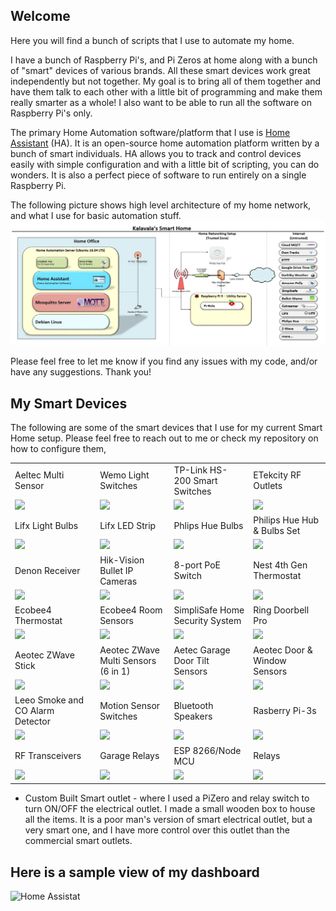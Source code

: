 ## Welcome

Here you will find a bunch of scripts that I use to automate my home.

I have a bunch of Raspberry Pi's, and Pi Zeros at home along with a bunch of "smart" devices of various brands. All these smart devices work great independently but not together. My goal is to bring all of them together and have them talk to each other with a little bit of programming and make them really smarter as a whole! I also want to be able to run all the software on Raspberry Pi's only.

The primary Home Automation software/platform that I use is [Home Assistant](https://home-assistant.io/) (HA). It is an open-source home automation platform written by a bunch of smart individuals. HA allows you to track and control devices easily with simple configuration and with a little bit of scripting, you can do wonders. It is also a perfect piece of software to run entirely on a single Raspberry Pi.

The following picture shows high level architecture of my home network, and what I use for basic automation stuff.
![My Home Automation Setup](https://raw.githubusercontent.com/skalavala/skalavala.github.io/master/images/smart-home.jpg)

Please feel free to let me know if you find any issues with my code, and/or have any suggestions. Thank you!

## My Smart Devices

<p>
The following are some of the smart devices that I use for my current Smart Home setup. Please feel free to reach out to me or check my repository on how to configure them,
</p>

<table>
  <tr>
    <td>Aeltec Multi Sensor</td>
    <td>Wemo Light Switches</td>
    <td>TP-Link HS-200 Smart Switches</td>
    <td>ETekcity RF Outlets</td>
  </tr>
  <tr>
    <td><a href="https://www.amazon.com/gp/product/B00S68NUSW/ref=as_li_ss_il?ie=UTF8&psc=1&linkCode=li2&tag=skalavala-20&linkId=704831c7baba3b21178df5de167c6126" target="_blank"><img border="0" src="//ws-na.amazon-adsystem.com/widgets/q?_encoding=UTF8&ASIN=B00S68NUSW&Format=_SL160_&ID=AsinImage&MarketPlace=US&ServiceVersion=20070822&WS=1&tag=skalavala-20" ></a><img src="https://ir-na.amazon-adsystem.com/e/ir?t=skalavala-20&l=li2&o=1&a=B00S68NUSW" width="1" height="1" border="0" alt="" style="border:none !important; margin:0px !important;" /></td>
    <td><a href="https://www.amazon.com/gp/product/B00DGEGJ02/ref=as_li_ss_il?ie=UTF8&linkCode=li2&tag=skalavala-20&linkId=c0bcc93aef46d79faf589f9cec082e3a" target="_blank"><img border="0" src="//ws-na.amazon-adsystem.com/widgets/q?_encoding=UTF8&ASIN=B00DGEGJ02&Format=_SL160_&ID=AsinImage&MarketPlace=US&ServiceVersion=20070822&WS=1&tag=skalavala-20" ></a><img src="https://ir-na.amazon-adsystem.com/e/ir?t=skalavala-20&l=li2&o=1&a=B00DGEGJ02" width="1" height="1" border="0" alt="" style="border:none !important; margin:0px !important;" /></td>
    <td><a href="https://www.amazon.com/gp/product/B01EZV35QU/ref=as_li_ss_il?ie=UTF8&linkCode=li2&tag=skalavala-20&linkId=d7e1abad6128911404b87e5f5349bba2" target="_blank"><img border="0" src="//ws-na.amazon-adsystem.com/widgets/q?_encoding=UTF8&ASIN=B01EZV35QU&Format=_SL160_&ID=AsinImage&MarketPlace=US&ServiceVersion=20070822&WS=1&tag=skalavala-20" ></a><img src="https://ir-na.amazon-adsystem.com/e/ir?t=skalavala-20&l=li2&o=1&a=B01EZV35QU" width="1" height="1" border="0" alt="" style="border:none !important; margin:0px !important;" /></td>
    <td><a href="https://www.amazon.com/Etekcity-Wireless-Electrical-Household-Appliances/dp/B00DQELHBS/ref=as_li_ss_il?s=hi&ie=UTF8&qid=1494177162&sr=1-4&keywords=etekcity&linkCode=li2&tag=skalavala-20&linkId=4620077874a3abdc2d21ddb27f084a0e" target="_blank"><img border="0" src="//ws-na.amazon-adsystem.com/widgets/q?_encoding=UTF8&ASIN=B00DQELHBS&Format=_SL160_&ID=AsinImage&MarketPlace=US&ServiceVersion=20070822&WS=1&tag=skalavala-20" ></a><img src="https://ir-na.amazon-adsystem.com/e/ir?t=skalavala-20&l=li2&o=1&a=B00DQELHBS" width="1" height="1" border="0" alt="" style="border:none !important; margin:0px !important;" /></td>
  </tr>
  <tr>
    <td>Lifx Light Bulbs</td>
    <td>Lifx LED Strip</td>
    <td>Phlips Hue Bulbs</td>
    <td>Philips Hue Hub &amp Bulbs Set</td>
  </tr>
  <tr>
    <td><a href="https://www.amazon.com/LIFX-Smart-Multicolor-Dimmable-Amazon/dp/B0161IJ5F0/ref=as_li_ss_il?s=hi&ie=UTF8&qid=1494176853&sr=1-4&keywords=lifx&linkCode=li2&tag=skalavala-20&linkId=62e9d31c7814f4156b3bd47a88fa0d9b" target="_blank"><img border="0" src="//ws-na.amazon-adsystem.com/widgets/q?_encoding=UTF8&ASIN=B0161IJ5F0&Format=_SL160_&ID=AsinImage&MarketPlace=US&ServiceVersion=20070822&WS=1&tag=skalavala-20" ></a><img src="https://ir-na.amazon-adsystem.com/e/ir?t=skalavala-20&l=li2&o=1&a=B0161IJ5F0" width="1" height="1" border="0" alt="" style="border:none !important; margin:0px !important;" /></td>
    <td><a href="https://www.amazon.com/LIFX-Adjustable-Multicolor-Dimmable-Assistant/dp/B01KY02NLY/ref=as_li_ss_il?_encoding=UTF8&pd_rd_i=B01KY02NLY&pd_rd_r=6MW1N3DVWJ4SJZ0VE17Q&pd_rd_w=LN1kT&pd_rd_wg=bzct6&psc=1&refRID=6MW1N3DVWJ4SJZ0VE17Q&linkCode=li2&tag=skalavala-20&linkId=42ee0bde17f89751e2bf6edbb2edca47" target="_blank"><img border="0" src="//ws-na.amazon-adsystem.com/widgets/q?_encoding=UTF8&ASIN=B01KY02NLY&Format=_SL160_&ID=AsinImage&MarketPlace=US&ServiceVersion=20070822&WS=1&tag=skalavala-20" ></a><img src="https://ir-na.amazon-adsystem.com/e/ir?t=skalavala-20&l=li2&o=1&a=B01KY02NLY" width="1" height="1" border="0" alt="" style="border:none !important; margin:0px !important;" /></td>
    <td><a href="https://www.amazon.com/gp/product/B01M9AU8MB/ref=as_li_ss_il?ie=UTF8&psc=1&linkCode=li2&tag=skalavala-20&linkId=2c3fce363561246967ff89cceb427722" target="_blank"><img border="0" src="//ws-na.amazon-adsystem.com/widgets/q?_encoding=UTF8&ASIN=B01M9AU8MB&Format=_SL160_&ID=AsinImage&MarketPlace=US&ServiceVersion=20070822&WS=1&tag=skalavala-20" ></a><img src="https://ir-na.amazon-adsystem.com/e/ir?t=skalavala-20&l=li2&o=1&a=B01M9AU8MB" width="1" height="1" border="0" alt="" style="border:none !important; margin:0px !important;" /></td>
    <td><a href="https://www.amazon.com/Philips-Ambiance-Equivalent-Compatible-Assistant/dp/B07351P1JK/ref=as_li_ss_il?_encoding=UTF8&pd_rd_i=B07351P1JK&pd_rd_r=C3B05NR08TWTNN8W4MDV&pd_rd_w=0zgkI&pd_rd_wg=sZ7W6&psc=1&refRID=C3B05NR08TWTNN8W4MDV&linkCode=li2&tag=skalavala-20&linkId=a7084b413a51c3f36a1198c37fdca7af" target="_blank"><img border="0" src="//ws-na.amazon-adsystem.com/widgets/q?_encoding=UTF8&ASIN=B07351P1JK&Format=_SL160_&ID=AsinImage&MarketPlace=US&ServiceVersion=20070822&WS=1&tag=skalavala-20" ></a><img src="https://ir-na.amazon-adsystem.com/e/ir?t=skalavala-20&l=li2&o=1&a=B07351P1JK" width="1" height="1" border="0" alt="" style="border:none !important; margin:0px !important;" /></td>
  </tr>
  
  <tr>
    <td>Denon Receiver</td>
    <td>Hik-Vision Bullet IP Cameras</td>
    <td>8-port PoE Switch</td>
    <td>Nest 4th Gen Thermostat</td>
  </tr>
  <tr>
    <td><a href="https://www.amazon.com/Denon-AVR-X2400H-Command-Receiver-Technology/dp/B0725YKHXW/ref=as_li_ss_il?ie=UTF8&qid=1499361830&sr=8-2&keywords=AVRX2400H&linkCode=li2&tag=skalavala-20&linkId=a5420ca45122ba8eea7652549d5fa162" target="_blank"><img border="0" src="//ws-na.amazon-adsystem.com/widgets/q?_encoding=UTF8&ASIN=B0725YKHXW&Format=_SL160_&ID=AsinImage&MarketPlace=US&ServiceVersion=20070822&WS=1&tag=skalavala-20" ></a><img src="https://ir-na.amazon-adsystem.com/e/ir?t=skalavala-20&l=li2&o=1&a=B0725YKHXW" width="1" height="1" border="0" alt="" style="border:none !important; margin:0px !important;" /></td>
    <td><a href="https://www.amazon.com/gp/product/B06W55J5MC/ref=as_li_ss_il?ie=UTF8&psc=1&linkCode=li2&tag=skalavala-20&linkId=a93709f97d8788946f2881194ad4a58c" target="_blank"><img border="0" src="//ws-na.amazon-adsystem.com/widgets/q?_encoding=UTF8&ASIN=B06W55J5MC&Format=_SL160_&ID=AsinImage&MarketPlace=US&ServiceVersion=20070822&WS=1&tag=skalavala-20" ></a><img src="https://ir-na.amazon-adsystem.com/e/ir?t=skalavala-20&l=li2&o=1&a=B06W55J5MC" width="1" height="1" border="0" alt="" style="border:none !important; margin:0px !important;" /></td>
    <td><a href="https://www.amazon.com/gp/product/B00HXT8QSO/ref=as_li_ss_il?ie=UTF8&psc=1&linkCode=li2&tag=skalavala-20&linkId=d8d4700e96729069dbe3026efa0778a5" target="_blank"><img border="0" src="//ws-na.amazon-adsystem.com/widgets/q?_encoding=UTF8&ASIN=B00HXT8QSO&Format=_SL160_&ID=AsinImage&MarketPlace=US&ServiceVersion=20070822&WS=1&tag=skalavala-20" ></a><img src="https://ir-na.amazon-adsystem.com/e/ir?t=skalavala-20&l=li2&o=1&a=B00HXT8QSO" width="1" height="1" border="0" alt="" style="border:none !important; margin:0px !important;" /></td>
    <td><a href="https://www.amazon.com/Nest-Thermostat-Temperature-Stainless-Generation/dp/B0131RG6VK/ref=as_li_ss_il?s=electronics&ie=UTF8&qid=1516148298&sr=1-1&keywords=nest+thermostat+4th+generation&linkCode=li2&tag=skalavala-20&linkId=56b02d084b529ff5d6726411e4af0dc1" target="_blank"><img border="0" src="//ws-na.amazon-adsystem.com/widgets/q?_encoding=UTF8&ASIN=B0131RG6VK&Format=_SL160_&ID=AsinImage&MarketPlace=US&ServiceVersion=20070822&WS=1&tag=skalavala-20" ></a><img src="https://ir-na.amazon-adsystem.com/e/ir?t=skalavala-20&l=li2&o=1&a=B0131RG6VK" width="1" height="1" border="0" alt="" style="border:none !important; margin:0px !important;" /></td>
  </tr>

  <tr>
    <td>Ecobee4 Thermostat</td>
    <td>Ecobee4 Room Sensors</td>
    <td>SimpliSafe Home Security System</td>
    <td>Ring Doorbell Pro</td>
  </tr>
  <tr>
    <td><a href="https://www.amazon.com/ecobee4-Alexa-Enabled-Thermostat-Sensor-Amazon/dp/B06W2LQY6L/ref=as_li_ss_il?s=electronics&ie=UTF8&qid=1516148354&sr=1-1-spons&keywords=ecobee4&psc=1&linkCode=li2&tag=skalavala-20&linkId=450de6e15a79c2402b618bf579c75df5" target="_blank"><img border="0" src="//ws-na.amazon-adsystem.com/widgets/q?_encoding=UTF8&ASIN=B06W2LQY6L&Format=_SL160_&ID=AsinImage&MarketPlace=US&ServiceVersion=20070822&WS=1&tag=skalavala-20" ></a><img src="https://ir-na.amazon-adsystem.com/e/ir?t=skalavala-20&l=li2&o=1&a=B06W2LQY6L" width="1" height="1" border="0" alt="" style="border:none !important; margin:0px !important;" /></td>
    <td><a href="https://www.amazon.com/ecobee-Room-Sensor-Pack-Stands/dp/B00NXRYOIQ/ref=as_li_ss_il?ie=UTF8&qid=1499361927&sr=8-1&keywords=ecobee+sensor&linkCode=li2&tag=skalavala-20&linkId=200046e52f9f4842d4fab5957d4b4f1b" target="_blank"><img border="0" src="//ws-na.amazon-adsystem.com/widgets/q?_encoding=UTF8&ASIN=B00NXRYOIQ&Format=_SL160_&ID=AsinImage&MarketPlace=US&ServiceVersion=20070822&WS=1&tag=skalavala-20" ></a><img src="https://ir-na.amazon-adsystem.com/e/ir?t=skalavala-20&l=li2&o=1&a=B00NXRYOIQ" width="1" height="1" border="0" alt="" style="border:none !important; margin:0px !important;" /></td>
    <td><a href="https://www.amazon.com/SimpliSafe-Wireless-Security-Command-Bravo/dp/B01N0DVLRD/ref=as_li_ss_il?ie=UTF8&qid=1494176783&sr=8-2&keywords=simplisafe&th=1&linkCode=li2&tag=skalavala-20&linkId=1678a824ed4f5f7ed7d8a3f24dae8c87" target="_blank"><img border="0" src="//ws-na.amazon-adsystem.com/widgets/q?_encoding=UTF8&ASIN=B01N0DVLRD&Format=_SL160_&ID=AsinImage&MarketPlace=US&ServiceVersion=20070822&WS=1&tag=skalavala-20" ></a><img src="https://ir-na.amazon-adsystem.com/e/ir?t=skalavala-20&l=li2&o=1&a=B01N0DVLRD" width="1" height="1" border="0" alt="" style="border:none !important; margin:0px !important;" /></td>
    <td><a href="https://www.amazon.com/Ring-88LP000CH000-Video-Doorbell-Pro/dp/B01DM6BDA4/ref=as_li_ss_il?ie=UTF8&qid=1494176823&sr=8-1&keywords=ring+doorbell+pro&linkCode=li2&tag=skalavala-20&linkId=2affe069ee8322ded7f7690860ddc44c" target="_blank"><img border="0" src="//ws-na.amazon-adsystem.com/widgets/q?_encoding=UTF8&ASIN=B01DM6BDA4&Format=_SL160_&ID=AsinImage&MarketPlace=US&ServiceVersion=20070822&WS=1&tag=skalavala-20" ></a><img src="https://ir-na.amazon-adsystem.com/e/ir?t=skalavala-20&l=li2&o=1&a=B01DM6BDA4" width="1" height="1" border="0" alt="" style="border:none !important; margin:0px !important;" /></td>
  </tr>


  <tr>
    <td>Aeotec ZWave Stick</td>
    <td>Aeotec ZWave Multi Sensors (6 in 1)</td>
    <td>Aetec Garage Door Tilt Sensors</td>
    <td>Aeotec Door &amp; Window Sensors</td>
  </tr>
  <tr>
    <td><a href="https://www.amazon.com/Aeotec-Z-Stick-Z-Wave-create-gateway/dp/B00X0AWA6E/ref=as_li_ss_il?s=electronics&ie=UTF8&qid=1516148522&sr=1-1-spell&keywords=zwave+aeotecStick&linkCode=li2&tag=skalavala-20&linkId=3f883f9ceb134c73c9e8133fa1379591" target="_blank"><img border="0" src="//ws-na.amazon-adsystem.com/widgets/q?_encoding=UTF8&ASIN=B00X0AWA6E&Format=_SL160_&ID=AsinImage&MarketPlace=US&ServiceVersion=20070822&WS=1&tag=skalavala-20" ></a><img src="https://ir-na.amazon-adsystem.com/e/ir?t=skalavala-20&l=li2&o=1&a=B00X0AWA6E" width="1" height="1" border="0" alt="" style="border:none !important; margin:0px !important;" /></td>
    <td><a href="https://www.amazon.com/gp/product/B0151Z8ZQY/ref=as_li_ss_il?ie=UTF8&psc=1&linkCode=li2&tag=skalavala-20&linkId=af4d9d741b44bfaf02bf7aab83129d12" target="_blank"><img border="0" src="//ws-na.amazon-adsystem.com/widgets/q?_encoding=UTF8&ASIN=B0151Z8ZQY&Format=_SL160_&ID=AsinImage&MarketPlace=US&ServiceVersion=20070822&WS=1&tag=skalavala-20" ></a><img src="https://ir-na.amazon-adsystem.com/e/ir?t=skalavala-20&l=li2&o=1&a=B0151Z8ZQY" width="1" height="1" border="0" alt="" style="border:none !important; margin:0px !important;" /></td>
    <td><a href="https://www.amazon.com/gp/product/B01MRZB0NT/ref=as_li_ss_il?ie=UTF8&psc=1&linkCode=li2&tag=skalavala-20&linkId=5bab4a1c766c31f9370fe591967921de" target="_blank"><img border="0" src="//ws-na.amazon-adsystem.com/widgets/q?_encoding=UTF8&ASIN=B01MRZB0NT&Format=_SL160_&ID=AsinImage&MarketPlace=US&ServiceVersion=20070822&WS=1&tag=skalavala-20" ></a><img src="https://ir-na.amazon-adsystem.com/e/ir?t=skalavala-20&l=li2&o=1&a=B01MRZB0NT" width="1" height="1" border="0" alt="" style="border:none !important; margin:0px !important;" /></td>
    <td><a href="https://www.amazon.com/gp/product/B01N5HB4U5/ref=as_li_ss_il?ie=UTF8&psc=1&linkCode=li2&tag=skalavala-20&linkId=6e967cfca61ba655357c2395a5ff3857" target="_blank"><img border="0" src="//ws-na.amazon-adsystem.com/widgets/q?_encoding=UTF8&ASIN=B01N5HB4U5&Format=_SL160_&ID=AsinImage&MarketPlace=US&ServiceVersion=20070822&WS=1&tag=skalavala-20" ></a><img src="https://ir-na.amazon-adsystem.com/e/ir?t=skalavala-20&l=li2&o=1&a=B01N5HB4U5" width="1" height="1" border="0" alt="" style="border:none !important; margin:0px !important;" /></td>
  </tr>


  <tr>
    <td>Leeo Smoke and CO Alarm Detector</td>
    <td>Motion Sensor Switches</td>
    <td>Bluetooth Speakers</td>
    <td>Rasberry Pi-3s</td>
  </tr>
  <tr>
    <td><a href="https://www.amazon.com/gp/product/B00XMX4GUC/ref=as_li_ss_il?ie=UTF8&psc=1&linkCode=li2&tag=skalavala-20&linkId=b9e14086fcd7b8500533507cee843c05" target="_blank"><img border="0" src="//ws-na.amazon-adsystem.com/widgets/q?_encoding=UTF8&ASIN=B00XMX4GUC&Format=_SL160_&ID=AsinImage&MarketPlace=US&ServiceVersion=20070822&WS=1&tag=skalavala-20" ></a><img src="https://ir-na.amazon-adsystem.com/e/ir?t=skalavala-20&l=li2&o=1&a=B00XMX4GUC" width="1" height="1" border="0" alt="" style="border:none !important; margin:0px !important;" /></td>
    <td><a href="https://www.amazon.com/gp/product/B00L43RTSS/ref=as_li_ss_il?ie=UTF8&psc=1&linkCode=li2&tag=skalavala-20&linkId=8fa4d24115f5eaa10422021a70ec8a54" target="_blank"><img border="0" src="//ws-na.amazon-adsystem.com/widgets/q?_encoding=UTF8&ASIN=B00L43RTSS&Format=_SL160_&ID=AsinImage&MarketPlace=US&ServiceVersion=20070822&WS=1&tag=skalavala-20" ></a><img src="https://ir-na.amazon-adsystem.com/e/ir?t=skalavala-20&l=li2&o=1&a=B00L43RTSS" width="1" height="1" border="0" alt="" style="border:none !important; margin:0px !important;" /></td>
    <td><a href="https://www.amazon.com/gp/product/B010OYASRG/ref=as_li_ss_il?ie=UTF8&psc=1&linkCode=li2&tag=skalavala-20&linkId=7db9e0a9e57ced3cb0bafa6b5c50f041" target="_blank"><img border="0" src="//ws-na.amazon-adsystem.com/widgets/q?_encoding=UTF8&ASIN=B010OYASRG&Format=_SL160_&ID=AsinImage&MarketPlace=US&ServiceVersion=20070822&WS=1&tag=skalavala-20" ></a><img src="https://ir-na.amazon-adsystem.com/e/ir?t=skalavala-20&l=li2&o=1&a=B010OYASRG" width="1" height="1" border="0" alt="" style="border:none !important; margin:0px !important;" /></td>
    <td><a href="https://www.amazon.com/Raspberry-Single-Computer-Performance-Heatsink/dp/B01CMC50S0/ref=as_li_ss_il?s=electronics&ie=UTF8&qid=1494177248&sr=1-8&keywords=raspberry+pi3&linkCode=li2&tag=skalavala-20&linkId=d18e25dd97cad2fe37300d4ef0006358" target="_blank"><img border="0" src="//ws-na.amazon-adsystem.com/widgets/q?_encoding=UTF8&ASIN=B01CMC50S0&Format=_SL160_&ID=AsinImage&MarketPlace=US&ServiceVersion=20070822&WS=1&tag=skalavala-20" ></a><img src="https://ir-na.amazon-adsystem.com/e/ir?t=skalavala-20&l=li2&o=1&a=B01CMC50S0" width="1" height="1" border="0" alt="" style="border:none !important; margin:0px !important;" /></td>
  </tr>

  <tr>
    <td>RF Transceivers</td>
    <td>Garage Relays</td>
    <td>ESP 8266/Node MCU</td>
    <td>Relays</td>
  </tr>
  <tr>
    <td><a href="https://www.amazon.com/gp/product/B00HEDRHG6/ref=as_li_ss_il?ie=UTF8&psc=1&linkCode=li2&tag=skalavala-20&linkId=420320f78ea70ed4616ac0e923402474" target="_blank"><img border="0" src="//ws-na.amazon-adsystem.com/widgets/q?_encoding=UTF8&ASIN=B00HEDRHG6&Format=_SL160_&ID=AsinImage&MarketPlace=US&ServiceVersion=20070822&WS=1&tag=skalavala-20" ></a><img src="https://ir-na.amazon-adsystem.com/e/ir?t=skalavala-20&l=li2&o=1&a=B00HEDRHG6" width="1" height="1" border="0" alt="" style="border:none !important; margin:0px !important;" /></td>
    <td><a href="https://www.amazon.com/gp/product/B00ER6MH22/ref=as_li_ss_il?ie=UTF8&psc=1&tag=&linkCode=li2&tag=skalavala-20&linkId=c7bf874c4c03275eefa879d113491550" target="_blank"><img border="0" src="//ws-na.amazon-adsystem.com/widgets/q?_encoding=UTF8&ASIN=B00ER6MH22&Format=_SL160_&ID=AsinImage&MarketPlace=US&ServiceVersion=20070822&WS=1&tag=skalavala-20" ></a><img src="https://ir-na.amazon-adsystem.com/e/ir?t=skalavala-20&l=li2&o=1&a=B00ER6MH22" width="1" height="1" border="0" alt="" style="border:none !important; margin:0px !important;" /></td>
    <td><a href="https://www.amazon.com/gp/product/B010O1G1ES/ref=as_li_ss_il?ie=UTF8&psc=1&linkCode=li2&tag=skalavala-20&linkId=11090ba0f83b9d7af2089f6b283d7bb6" target="_blank"><img border="0" src="//ws-na.amazon-adsystem.com/widgets/q?_encoding=UTF8&ASIN=B010O1G1ES&Format=_SL160_&ID=AsinImage&MarketPlace=US&ServiceVersion=20070822&WS=1&tag=skalavala-20" ></a><img src="https://ir-na.amazon-adsystem.com/e/ir?t=skalavala-20&l=li2&o=1&a=B010O1G1ES" width="1" height="1" border="0" alt="" style="border:none !important; margin:0px !important;" /></td>
    <td><a href="https://www.amazon.com/Tolako-Arduino-Indicator-Channel-Official/dp/B00VRUAHLE/ref=as_li_ss_il?s=electronics&ie=UTF8&qid=1494177346&sr=1-3&keywords=1+channel+relay&linkCode=li2&tag=skalavala-20&linkId=7903186dacc438feea3eaa46296e57b3" target="_blank"><img border="0" src="//ws-na.amazon-adsystem.com/widgets/q?_encoding=UTF8&ASIN=B00VRUAHLE&Format=_SL160_&ID=AsinImage&MarketPlace=US&ServiceVersion=20070822&WS=1&tag=skalavala-20" ></a><img src="https://ir-na.amazon-adsystem.com/e/ir?t=skalavala-20&l=li2&o=1&a=B00VRUAHLE" width="1" height="1" border="0" alt="" style="border:none !important; margin:0px !important;" /></td>
  </tr>

</table>

* Custom Built Smart outlet - where I used a PiZero and relay switch to turn ON/OFF the electrical outlet. I made a small wooden box to house all the items. It is a poor man's version of smart electrical outlet, but a very smart one, and I have more control over this outlet than the commercial smart outlets.


## Here is a sample view of my dashboard

<img src="https://github.com/skalavala/smarthome/blob/master/images/skalavala-smarthome-dashboard.jpg" alt="Home Assistat" />
